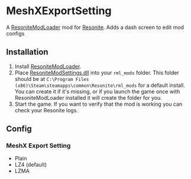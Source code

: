 # MeshXExportSetting

A [ResoniteModLoader](https://github.com/resonite-modding-group/ResoniteModLoader/) mod for [Resonite](https://resonite.com/). Adds a dash screen to edit mod configs

## Installation
1. Install [ResoniteModLoader](https://github.com/resonite-modding-group/ResoniteModLoader/).
1. Place [ResoniteModSettings.dll](https://github.com/badhaloninja/ResoniteModSettings/releases/latest/download/ResoniteModSettings.dll) into your `rml_mods` folder. This folder should be at `C:\Program Files (x86)\Steam\steamapps\common\Resonite\rml_mods` for a default install. You can create it if it's missing, or if you launch the game once with ResoniteModLoader installed it will create the folder for you.
1. Start the game. If you want to verify that the mod is working you can check your Resonite logs.
## Config
### MeshX Export Setting
- Plain
- LZ4 (default)
- LZMA
